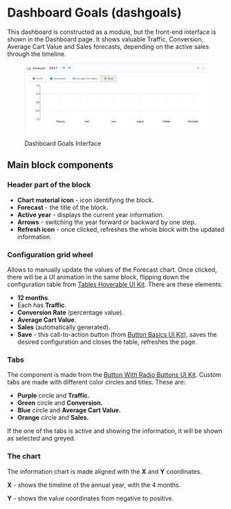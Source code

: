 # Dashboard Goals (dashgoals)

This dashboard is constructed as a module, but the front-end interface is shown in the Dashboard page. It shows valuable Traffic, Conversion, Average Cart Value and Sales forecasts, depending on the active sales through the timeline.

<figure><img src="../../../../../.gitbook/assets/image (51).png" alt="Dashboard Goals Interface"><figcaption><p>Dashboard Goals Interface</p></figcaption></figure>

## Main block components

### Header part of the block

* **Chart material icon** - icon identifying the block.
* **Forecast** - the title of the block.
* **Active year** - displays the current year information.
* **Arrows** - switching the year forward or backward by one step.&#x20;
* **Refresh icon** - once clicked, refreshes the whole block with the updated information.

### Configuration grid wheel

Allows to manually update the values of the Forecast chart. Once clicked, there will be a UI animation in the same block, flipping down the configuration table from [Tables Hoverable UI Kit](https://build.prestashop.com/prestashop-ui-kit/?path=/story/tables--hoverable). There are these elements:&#x20;

* **12 months**.
* Each has **Traffic**.
* **Conversion Rate** (percentage value).
* **Average Cart Value**.
* **Sales** (automatically generated).
* **Save** - this call-to-action button (from [Button Basics UI Kit](https://build.prestashop.com/prestashop-ui-kit/?path=/story/buttons--basics)), saves the desired configuration and closes the table, refreshes the page.

### Tabs

The component is made from the [Button With Radio Buttons UI Kit](https://build.prestashop-project.org/prestashop-ui-kit/?path=/story/buttons--button-group-with-radio-buttons). Custom tabs are made with different color circles and titles. These are:

* **Purple** circle and **Traffic.**
* **Green** circle and **Conversion.**
* **Blue** circle and **Average Cart Value.**
* **Orange** circle and **Sales.**

If the one of the tabs is active and showing the information, it will be shown as selected and greyed.&#x20;

### The chart

The information chart is made aligned with the **X** and **Y** coordinates.&#x20;

**X** - shows the timeline of the annual year, with the 4 months.

**Y** - shows the value coordinates from negative to positive.
